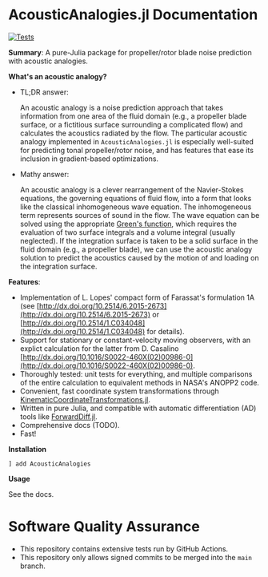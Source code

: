# AcousticAnalogies.jl Documentation

[![Tests](https://github.com/OpenMDAO/AcousticAnalogies.jl/actions/workflows/test.yaml/badge.svg)](https://github.com/OpenMDAO/AcousticAnalogies.jl/actions/workflows/test.yaml)

**Summary**: A pure-Julia package for propeller/rotor blade noise prediction with acoustic analogies.

**What's an acoustic analogy?**
* TL;DR answer:

  An acoustic analogy is a noise prediction approach that takes information from
  one area of the fluid domain (e.g., a propeller blade surface, or a fictitious
  surface surrounding a complicated flow) and calculates the acoustics radiated
  by the flow. The particular acoustic analogy implemented in `AcousticAnalogies.jl` is
  especially well-suited for predicting tonal propeller/rotor noise, and has
  features that ease its inclusion in gradient-based optimizations.

* Mathy answer:

  An acoustic analogy is a clever rearrangement of the Navier-Stokes equations,
  the governing equations of fluid flow, into a form that looks like the classical
  inhomogeneous wave equation. The inhomogeneous term represents sources of sound
  in the flow. The wave equation can be solved using the appropriate [Green's
  function](https://en.wikipedia.org/wiki/Green%27s_function#Table_of_Green's_functions),
  which requires the evaluation of two surface integrals and a volume integral
  (usually neglected). If the integration surface is taken to be a solid surface
  in the fluid domain (e.g., a propeller blade), we can use the acoustic analogy
  solution to predict the acoustics caused by the motion of and loading on the
  integration surface.

**Features**:

  * Implementation of L. Lopes' compact form of Farassat's formulation 1A
    (see
    [http://dx.doi.org/10.2514/6.2015-2673](http://dx.doi.org/10.2514/6.2015-2673)
    or
    [http://dx.doi.org/10.2514/1.C034048](http://dx.doi.org/10.2514/1.C034048)
    for details).
  * Support for stationary or constant-velocity moving observers, with an
    explict calculation for the latter from D. Casalino
    [http://dx.doi.org/10.1016/S0022-460X(02)00986-0](http://dx.doi.org/10.1016/S0022-460X(02)00986-0).
  * Thoroughly tested: unit tests for everything, and multiple comparisons of the entire
    calculation to equivalent methods in NASA's ANOPP2 code.
  * Convenient, fast coordinate system transformations through
    [KinematicCoordinateTransformations.jl](https://github.com/OpenMDAO/KinematicCoordinateTransformations.jl).
  * Written in pure Julia, and compatible with automatic differentiation (AD)
    tools like [ForwardDiff.jl](https://github.com/JuliaDiff/ForwardDiff.jl).
  * Comprehensive docs (TODO).
  * Fast!

**Installation**
```julia-repl
] add AcousticAnalogies
```

**Usage**

See the docs.

# Software Quality Assurance
* This repository contains extensive tests run by GitHub Actions.
* This repository only allows signed commits to be merged into the `main` branch.
